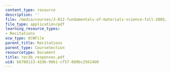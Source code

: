 ```yaml
---
content_type: resource
description: ''
file: /media/courses/3-012-fundamentals-of-materials-science-fall-2005/b678811342db98b1cf57680bc25614b0_rec3b_responses.pdf
file_type: application/pdf
learning_resource_types:
- Recitations
ocw_type: OCWFile
parent_title: Recitations
parent_type: CourseSection
resourcetype: Document
title: rec3b_responses.pdf
uid: b6788113-42db-98b1-cf57-680bc25614b0
---
```

